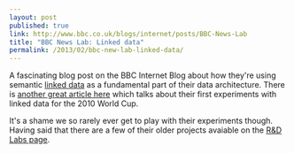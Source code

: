 ```yaml
---
layout: post
published: true
link: http://www.bbc.co.uk/blogs/internet/posts/BBC-News-Lab
title: "BBC News Lab: Linked data"
permalink: /2013/02/bbc-new-lab-linked-data/
---
```


A fascinating blog post on the BBC Internet Blog about how they're using semantic [linked data](http://linkeddata.org/) as a fundamental part of their data architecture. There is [another great article here](http://www.bbc.co.uk/blogs/bbcinternet/2010/07/the_world_cup_and_a_call_to_ac.html) which talks about their first experiments with linked data for the 2010 World Cup.

It's a shame we so rarely ever get to play with their experiments though. Having said that there are a few of their older projects avaiable on the [R&D Labs page](http://www.bbc.co.uk/rd/labs).